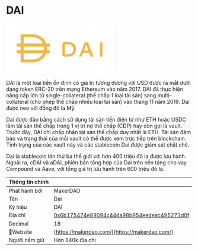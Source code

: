 # DAI

![](../../.gitbook/assets/dai.png)

DAI là một loại tiền ổn định có giá trị tương đương với USD được ra mắt dưới dạng token ERC-20 trên mạng Ethereum vào năm 2017. DAI đã thực hiện nâng cấp lớn từ single-collateral \(thế chấp 1 loại tài sản\) sang multi-collateral \(cho phép thế chấp nhiều loại tài sản\) vào tháng 11 năm 2019. Dai được neo với đồng đô la Mỹ.

Dai được đào bằng cách sử dụng tài sản tiền điện tử như ETH hoặc USDC làm tài sản thế chấp trong 1 vị trí nợ thế chấp \(CDP\) hay còn gọi là vault. Trước đây, DAI chỉ chấp nhận tài sản thế chấp duy nhất là ETH. Tài sản đảm bảo và trạng thái của mỗi vault có thể được xem trực tiếp trên blockchain. Tình trạng của các vault này và các stablecoin Dai được giám sát chặt chẽ.

Dai là stablecoin lớn thứ ba thế giới với hơn 400 triệu đô la được lưu hành. Ngoài ra, cDAI và aDAI, phiên bản tổng hợp của Dai trên nền tảng cho vay Compound và Aave, với tổng giá trị lưu hành trên 600 triệu đô la.

| Thông tin chính |  |
| :--- | :--- |
| Phát hành bởi | MakerDAO |
| Tên | Dai |
| Ký hiệu | DAI |
| Địa chỉ | [0x6b175474e89094c44da98b954eedeac495271d0f](https://etherscan.io/token/0x6b175474e89094c44da98b954eedeac495271d0f) |
| Decimal | 18 |
| Website | [https://makerdao.com/](https://makerdao.com/) |
| Người nắm giữ | Hơn 140k địa chỉ |

